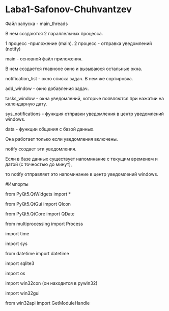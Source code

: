 # Laba1-Safonov-Chuhvantzev
Файл запуска - main_threads 

В нем создаются 2 параллельных процесса.

1 процесс -приложение (main). 2 процесс - отправка уведомлений (notify)

main - основной файл приложения. 

В нем создается главноое окно и вызываюся остальные окна.

notification_list - окно списка задач. В нем же сортировка.

add_window - окно добавления задач. 

tasks_window - окна уведомлений, которые появляются при нажатии на календарную дату.

sys_notifications - функция отправки уведомления в центр уведомлений windows. 

data - функции общения с базой данных.

Она работает только если уведомления включены.

notify создает эти уведомления. 

Если в базе данных существует напоминание с текущим временем и датой (с точностью до минут),

то notify отправляет это напоминание в центр уведомлений windows.

#Импорты

from PyQt5.QtWidgets import *

from PyQt5.QtGui import QIcon

from PyQt5.QtCore import QDate

from multiprocessing import Process

import time

import sys

from datetime import datetime

import sqlite3

import os

import win32con (он находится в pywin32)

import win32gui

from win32api import GetModuleHandle

